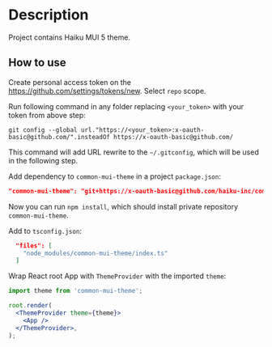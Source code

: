 # Description

Project contains Haiku MUI 5 theme.

## How to use
                                  
Create personal access token on the https://github.com/settings/tokens/new. Select `repo` scope.

Run following command in any folder replacing `<your_token>` with your token from above step:

`git config --global url."https://<your_token>:x-oauth-basic@github.com/".insteadOf https://x-oauth-basic@github.com/`

This command will add URL rewrite to the `~/.gitconfig`, which will be used in the following step. 

Add dependency to `common-mui-theme` in a project `package.json`:
```json
"common-mui-theme": "git+https://x-oauth-basic@github.com/haiku-inc/common-mui-theme.git#main"
```

Now you can run `npm install`, which should install private repository `common-mui-theme`.

Add to `tsconfig.json`:

```json
  "files": [
    "node_modules/common-mui-theme/index.ts"
  ]
```
      
Wrap React root App with `ThemeProvider` with the imported `theme`:

```jsx
import theme from 'common-mui-theme';

root.render(
  <ThemeProvider theme={theme}>
    <App />
  </ThemeProvider>,
);
```
